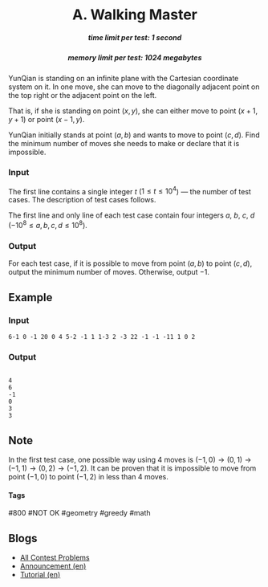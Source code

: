 <h1 style='text-align: center;'> A. Walking Master</h1>

<h5 style='text-align: center;'>time limit per test: 1 second</h5>
<h5 style='text-align: center;'>memory limit per test: 1024 megabytes</h5>

YunQian is standing on an infinite plane with the Cartesian coordinate system on it. In one move, she can move to the diagonally adjacent point on the top right or the adjacent point on the left.

That is, if she is standing on point $(x,y)$, she can either move to point $(x+1,y+1)$ or point $(x-1,y)$.

YunQian initially stands at point $(a,b)$ and wants to move to point $(c,d)$. Find the minimum number of moves she needs to make or declare that it is impossible.

### Input

The first line contains a single integer $t$ ($1\le t\le 10^4$) — the number of test cases. The description of test cases follows.

The first line and only line of each test case contain four integers $a$, $b$, $c$, $d$ ($-10^8\le a,b,c,d\le 10^8$).

### Output

For each test case, if it is possible to move from point $(a,b)$ to point $(c,d)$, output the minimum number of moves. Otherwise, output $-1$.

## Example

### Input


```text
6-1 0 -1 20 0 4 5-2 -1 1 1-3 2 -3 22 -1 -1 -11 1 0 2
```
### Output

```text

4
6
-1
0
3
3

```
## Note

In the first test case, one possible way using $4$ moves is $(-1,0)\to (0,1)\to (-1,1)\to (0,2)\to (-1,2)$. It can be proven that it is impossible to move from point $(-1,0)$ to point $(-1,2)$ in less than $4$ moves.



#### Tags 

#800 #NOT OK #geometry #greedy #math 

## Blogs
- [All Contest Problems](../Codeforces_Round_858_(Div._2).md)
- [Announcement (en)](../blogs/Announcement_(en).md)
- [Tutorial (en)](../blogs/Tutorial_(en).md)
